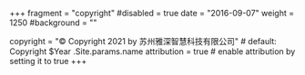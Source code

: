 +++
fragment = "copyright"
#disabled = true
date = "2016-09-07"
weight = 1250
#background = ""

copyright = "© Copyright 2021 by 苏州雅深智慧科技有限公司" # default: Copyright $Year .Site.params.name
attribution = true # enable attribution by setting it to true
+++
